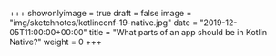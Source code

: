 +++
showonlyimage = true
draft = false
image = "img/sketchnotes/kotlinconf-19-native.jpg"
date = "2019-12-05T11:00:00+00:00"
title = "What parts of an app should be in Kotlin Native?"
weight = 0
+++
